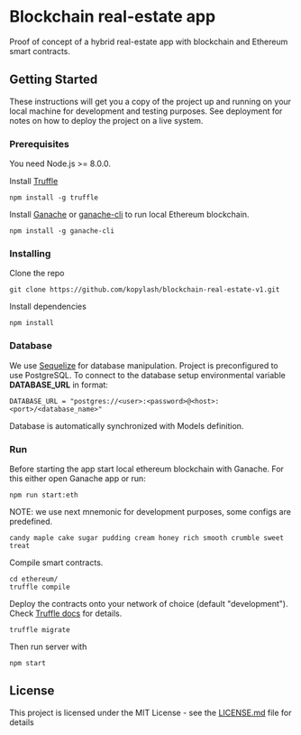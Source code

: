 # Blockchain real-estate app

Proof of concept of a hybrid real-estate app with blockchain and Ethereum smart contracts.

## Getting Started

These instructions will get you a copy of the project up and running on your local machine for development and testing purposes. See deployment for notes on how to deploy the project on a live system.

### Prerequisites

You need Node.js >= 8.0.0.

Install [Truffle](http://truffleframework.com/)

```
npm install -g truffle
```

Install [Ganache](http://truffleframework.com/ganache/) or [ganache-cli](https://github.com/trufflesuite/ganache-cli) to run local Ethereum blockchain.

```
npm install -g ganache-cli
```

### Installing

Clone the repo

```
git clone https://github.com/kopylash/blockchain-real-estate-v1.git
```

Install dependencies

```
npm install
```

### Database
We use [Sequelize](http://docs.sequelizejs.com/) for database manipulation.
Project is preconfigured to use PostgreSQL.
To connect to the database setup environmental variable **DATABASE_URL** in format:

```
DATABASE_URL = "postgres://<user>:<password>@<host>:<port>/<database_name>"
```

Database is automatically synchronized with Models definition.

### Run

Before starting the app start local ethereum blockchain with Ganache. 
For this either open Ganache app or run:

```
npm run start:eth
```

NOTE: we use next mnemonic for development purposes, some configs are predefined.
```
candy maple cake sugar pudding cream honey rich smooth crumble sweet treat
```

Compile smart contracts.

```
cd ethereum/
truffle compile
```

Deploy the contracts onto your network of choice (default "development").
Check [Truffle docs](http://truffleframework.com/docs/) for details.

```
truffle migrate
```

Then run server with 

```
npm start
```

## License

This project is licensed under the MIT License - see the [LICENSE.md](LICENSE.md) file for details



